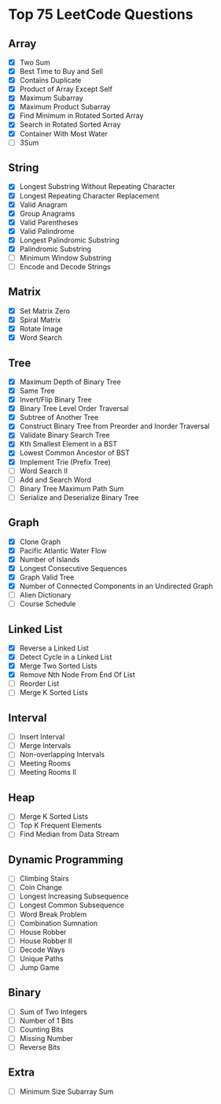 # Top 75 LeetCode Questions

## Array
- [x] Two Sum
- [x] Best Time to Buy and Sell
- [x] Contains Duplicate
- [x] Product of Array Except Self
- [x] Maximum Subarray
- [X] Maximum Product Subarray
- [X] Find Minimum in Rotated Sorted Array
- [x] Search in Rotated Sorted Array
- [x] Container With Most Water
- [ ] 3Sum

## String
- [x] Longest Substring Without Repeating Character
- [x] Longest Repeating Character Replacement
- [x] Valid Anagram
- [x] Group Anagrams
- [x] Valid Parentheses
- [x] Valid Palindrome
- [x] Longest Palindromic Substring
- [x] Palindromic Substring
- [ ] Minimum Window Substring
- [ ] Encode and Decode Strings

## Matrix
- [x] Set Matrix Zero
- [x] Spiral Matrix
- [x] Rotate Image
- [x] Word Search

## Tree
- [x] Maximum Depth of Binary Tree
- [x] Same Tree
- [x] Invert/Flip Binary Tree
- [x] Binary Tree Level Order Traversal
- [x] Subtree of Another Tree
- [x] Construct Binary Tree from Preorder and Inorder Traversal
- [x] Validate Binary Search Tree
- [x] Kth Smallest Element in a BST
- [x] Lowest Common Ancestor of BST
- [x] Implement Trie (Prefix Tree)
- [ ] Word Search II
- [ ] Add and Search Word
- [ ] Binary Tree Maximum Path Sum
- [ ] Serialize and Deserialize Binary Tree

## Graph
- [x] Clone Graph
- [x] Pacific Atlantic Water Flow
- [x] Number of Islands
- [x] Longest Consecutive Sequences
- [x] Graph Valid Tree
- [x] Number of Connected Components in an Undirected Graph
- [ ] Alien Dictionary
- [ ] Course Schedule

## Linked List
- [x] Reverse a Linked List
- [x] Detect Cycle in a Linked List
- [x] Merge Two Sorted Lists
- [x] Remove Nth Node From End Of List
- [ ] Reorder List
- [ ] Merge K Sorted Lists

## Interval
- [ ] Insert Interval
- [ ] Merge Intervals
- [ ] Non-overlapping Intervals
- [ ] Meeting Rooms
- [ ] Meeting Rooms II

## Heap
- [ ] Merge K Sorted Lists
- [ ] Top K Frequent Elements
- [ ] Find Median from Data Stream

## Dynamic Programming
- [ ] Climbing Stairs
- [ ] Coin Change
- [ ] Longest Increasing Subsequence
- [ ] Longest Common Subsequence
- [ ] Word Break Problem
- [ ] Combination Sumnation
- [ ] House Robber
- [ ] House Robber II
- [ ] Decode Ways
- [ ] Unique Paths
- [ ] Jump Game

## Binary
- [ ] Sum of Two Integers
- [ ] Number of 1 Bits
- [ ] Counting Bits
- [ ] Missing Number
- [ ] Reverse Bits

## Extra
- [ ] Minimum Size Subarray Sum
